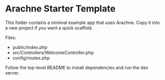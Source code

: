 # Arachne Starter Template

This folder contains a minimal example app that uses Arachne. Copy it into a new project if you want a quick scaffold.

Files:
- public/index.php
- src/Controllers/WelcomeController.php
- config/routes.php

Follow the top-level README to install dependencies and run the dev server.
